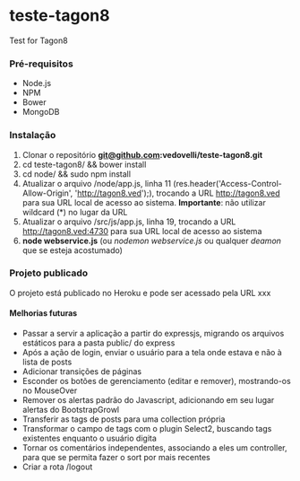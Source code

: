 teste-tagon8
============

Test for Tagon8

### Pré-requisitos

* Node.js
* NPM
* Bower
* MongoDB

### Instalação

1. Clonar o repositório **git@github.com:vedovelli/teste-tagon8.git**
2. cd teste-tagon8/ && bower install
3. cd node/ && sudo npm install
4. Atualizar o arquivo /node/app.js, linha 11 (res.header('Access-Control-Allow-Origin', 'http://tagon8.ved');), trocando a URL http://tagon8.ved para sua URL local de acesso ao sistema. **Importante**: não utilizar wildcard (*) no lugar da URL
5. Atualizar o arquivo /src/js/app.js, linha 19, trocando a URL http://tagon8.ved:4730 para sua URL local de acesso ao sistema
6. **node webservice.js** (ou _nodemon_ _webservice.js_ ou qualquer _deamon_ que se esteja acostumado)

### Projeto publicado

O projeto está publicado no Heroku e pode ser acessado pela URL xxx

#### Melhorias futuras

* Passar a servir a aplicação a partir do expressjs, migrando os arquivos estáticos para a pasta public/ do express
* Após a ação de login, enviar o usuário para a tela onde estava e não à lista de posts
* Adicionar transições de páginas
* Esconder os botões de gerenciamento (editar e remover), mostrando-os no MouseOver
* Remover os alertas padrão do Javascript, adicionando em seu lugar alertas do BootstrapGrowl
* Transferir as tags de posts para uma collection própria
* Transformar o campo de tags com o plugin Select2, buscando tags existentes enquanto o usuário digita
* Tornar os comentários independentes, associando a eles um controller, para que se permita fazer o sort por mais recentes
* Criar a rota /logout